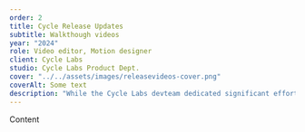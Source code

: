 ```yaml
---
order: 2
title: Cycle Release Updates
subtitle: Walkthough videos
year: "2024"
role: Video editor, Motion designer
client: Cycle Labs
studio: Cycle Labs Product Dept.
cover: "../../assets/images/releasevideos-cover.png"
coverAlt: Some text
description: "While the Cycle Labs devteam dedicated significant effort to shipping new and requested features, we noticed that our adoption rate was lower than expected. Unprompted, teammate Andy and I set out to write and produce a series of videos that introduced our customers to these features and help integrate them in their current workflows."
---
```


Content